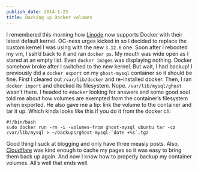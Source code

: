 ```yaml
---
publish_date: 2014-1-23
title: Backing up Docker volumes
---
```


I remembered this morning how [Linode](https://www.linode.com/) now supports
Docker with their latest default kernel. OC-ness urges kicked in so I decided
to replace the custom kernel I was using with the new `3.12.6` one. Soon after
I rebooted my vm, I ssh’d back to it and ran `docker ps`. My mouth was wide
open as I stared at an empty list. Even `docker images` was displaying
nothing. Docker somehow broke after I switched to the new kernel. But wait, I
had backup! I previously did a `docker export` on my `ghost-mysql` container
so it should be fine. First I cleared out `/var/lib/docker` and re-installed
docker. Then, I ran `docker import` and checked its filesystem. Nope.
`/var/lib/mysql/ghost` wasn’t there. I headed to `#docker` looking for answers
and some good soul told me about how volumes are exempted from the container’s
filesystem when exported. He also gave me a tip: link the volume to the
container and tar it up. Which kinda looks like this if you do it from the
docker cli:

    
    
    #!/bin/bash
    sudo docker run -rm -i -volumes-from ghost-mysql ubuntu tar -cz /var/lib/mysql > ~/backups/ghost-mysql-`date +%s`.tgz
    

Good thing I suck at blogging and only have three measly posts. Also,
[Cloudflare](https://www.cloudflare.com/) was kind enough to cache my pages so
it was easy to bring them back up again. And now I know how to properly backup
my container volumes. All’s well that ends well.